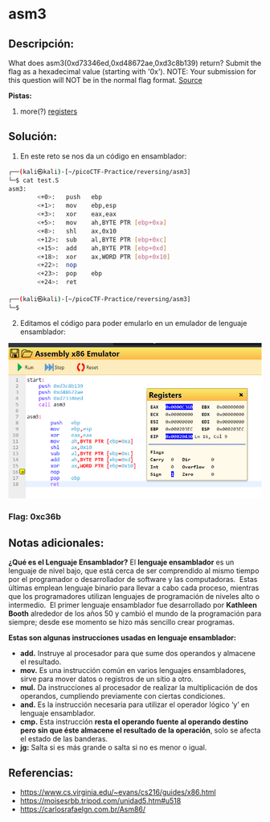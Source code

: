 # asm3

## Descripción: 
What does asm3(0xd73346ed,0xd48672ae,0xd3c8b139) return? Submit the flag as a hexadecimal value (starting with '0x'). NOTE: Your submission for this question will NOT be in the normal flag format. [Source](https://jupiter.challenges.picoctf.org/static/17c5620fcffa388fe518d31cb4dd99a0/test.S)

**Pistas:**
1. more(?) [registers](https://wiki.skullsecurity.org/index.php?title=Registers)

## Solución:
1. En este reto se nos da un código en ensamblador:

```bash
┌──(kali㉿kali)-[~/picoCTF-Practice/reversing/asm3]
└─$ cat test.S 
asm3:
        <+0>:   push   ebp
        <+1>:   mov    ebp,esp
        <+3>:   xor    eax,eax
        <+5>:   mov    ah,BYTE PTR [ebp+0xa]
        <+8>:   shl    ax,0x10
        <+12>:  sub    al,BYTE PTR [ebp+0xc]
        <+15>:  add    ah,BYTE PTR [ebp+0xd]
        <+18>:  xor    ax,WORD PTR [ebp+0x10]
        <+22>:  nop
        <+23>:  pop    ebp
        <+24>:  ret    
                                                                                                                                  
┌──(kali㉿kali)-[~/picoCTF-Practice/reversing/asm3]
└─$ 
```

2. Editamos el código para poder emularlo en un emulador de lenguaje ensamblador: 

![Pasted image 20230508224748](Pasted%20image%2020230508224748.png)

### Flag: 0xc36b

## Notas adicionales:

**¿Qué es el Lenguaje Ensamblador?**
El **lenguaje ensamblador** es un lenguaje de nivel bajo, que está cerca de ser comprendido al mismo tiempo por el programador o desarrollador de software y las computadoras. 
Estas últimas emplean lenguaje binario para llevar a cabo cada proceso, mientras que los programadores utilizan lenguajes de programación de niveles alto o intermedio. 
El primer lenguaje ensamblador fue desarrollado por **Kathleen Booth** alrededor de los años 50 y cambió el mundo de la programación para siempre; desde ese momento se hizo más sencillo crear programas.

**Estas son algunas instrucciones usadas en lenguaje ensamblador:**

-   **add.** Instruye al procesador para que sume dos operandos y almacene el resultado.
-   **mov.** Es una instrucción común en varios lenguajes ensambladores, sirve para mover datos o registros de un sitio a otro.
-   **mul.** Da instrucciones al procesador de realizar la multiplicación de dos operandos, cumpliendo previamente con ciertas condiciones.
-   **and.** Es la instrucción necesaria para utilizar el operador lógico ‘y’ en lenguaje ensamblador.
- **cmp.** Esta instrucción **resta el operando fuente al operando destino pero sin que éste almacene el resultado de la operación**, solo se afecta el estado de las banderas.
- **jg:** Salta si es más grande o salta si no es menor o igual.
## Referencias:
 - https://www.cs.virginia.edu/~evans/cs216/guides/x86.html
- https://moisesrbb.tripod.com/unidad5.htm#u518
- https://carlosrafaelgn.com.br/Asm86/